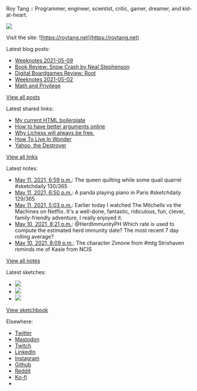 Roy Tang :: Programmer, engineer, scientist, critic, gamer, dreamer, and kid-at-heart.

![](https://roytang.net/static/img/profile.jpg)

Visit the site: ![https://roytang.net](https://roytang.net)

Latest blog posts:

- [Weeknotes 2021-05-09](https://roytang.net/2021/05/weeknotes-2021-05-09/)
- [Book Review: Snow Crash by Neal Stephenson](https://roytang.net/2021/05/snow-crash/)
- [Digital Boardgames Review: Root](https://roytang.net/2021/05/root/)
- [Weeknotes 2021-05-02](https://roytang.net/2021/05/weeknotes-2021-05-02/)
- [Math and Privilege](https://roytang.net/2021/04/math-privilege/)

[View all posts](https://roytang.net/blog)

Latest shared links:

- [My current HTML boilerplate](https://roytang.net/2021/05/my-current-html-boilerplate/)
- [How to have better arguments online](https://roytang.net/2021/04/how-to-have-better-arguments-online/)
- [Why Lichess will always be free.](https://roytang.net/2021/04/why-lichess-will-always-be-free/)
- [How To Live In Wonder](https://roytang.net/2021/04/how-to-live-in-wonder/)
- [Yahoo, the Destroyer](https://roytang.net/2021/04/yahoo-the-destroyer/)

[View all links](https://roytang.net/links)

Latest notes:

- [May 11, 2021, 6:59 p.m.](https://roytang.net/2021/05/1392071754915352577/): The queen quilting while some quail quarrel #sketchdaily 130/365
- [May 11, 2021, 6:50 p.m.](https://roytang.net/2021/05/1392069613786042371/): A panda playing piano in Paris #sketchdaily 129/365
- [May 11, 2021, 5:03 p.m.](https://roytang.net/2021/05/1392042759863689217/): Earlier today I watched The Mitchells vs the Machines on Netflix. It&#x27;s a well-done, fantastic, ridiculous, fun, clever, family-friendly adventure, I really enjoyed it.
- [May 10, 2021, 8:21 p.m.](https://roytang.net/2021/05/1391730047287922688/): @HerdImmunityPH Which rate is used to compute the estimated herd immunity date? The most recent 7 day rolling average?
- [May 10, 2021, 8:09 p.m.](https://roytang.net/2021/05/1391727135916654594/): The character Zimone from #mtg Strixhaven reminds me of Kasie from NCIS

[View all notes](https://roytang.net/notes)

Latest sketches:


- ![](https://roytang.net/media/cache/02/37/023706d0e7ebb0d7f4cc018e3dd54ec1.jpg)
- ![](https://roytang.net/media/cache/d3/59/d35921047a8465958e386630644eb64e.jpg)
- ![](https://roytang.net/media/cache/1b/81/1b81f093fd876c59395bfa4da1a750ec.jpg)

[View sketchbook](https://roytang.net/albums/sketchbook)


Elsewhere:

- [Twitter](https://twitter.com/roytang)
- [Mastodon](https://mastodon.technology/@roytang)
- [Twitch](https://twitch.tv/twitchyroy)
- [LinkedIn](https://www.linkedin.com/in/roytang)
- [Instagram](https://instagram.com/roytang0400)
- [Github](https://github.com/roytang)
- [Reddit](https://reddit.com/u/hungryroy)
- [Ko-fi](https://ko-fi.com/roytang)
- [](mailto:hello@roytang.net)